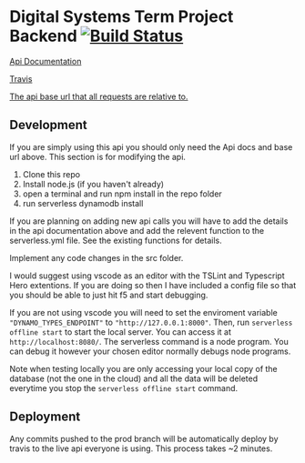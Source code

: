# Digital Systems Term Project Backend [![Build Status](https://travis-ci.com/justin-gerhardt/Digital-Systems-Backend.svg?branch=prod)](https://travis-ci.com/justin-gerhardt/Digital-Systems-Backend)

[Api Documentation](https://app.swaggerhub.com/apis/justin-gerhardt/Digital-Systems-Term-Project/1.0.0)

[Travis](https://travis-ci.com/justin-gerhardt/Digital-Systems-Backend)

[The api base url that all requests are relative to.](https://3kevnmi0x4.execute-api.us-east-1.amazonaws.com/prod/)

## Development

If you are simply using this api you should only need the Api docs and base url above.
This section is for modifying the api. 

1. Clone this repo
2. Install node.js (if you haven't already)
3. open a terminal and run npm install in the repo folder
4. run serverless dynamodb install

If you are planning on adding new api calls you will have to add the details in the api documentation above and add the relevent function to the serverless.yml file. See the existing functions for details.

Implement any code changes in the src folder. 

I would suggest using vscode as an editor with the TSLint and Typescript Hero extentions.
If you are doing so then I have included a config file so that you should be able to just hit f5 and start debugging.

If you are not using vscode you will need to set the enviroment variable ` "DYNAMO_TYPES_ENDPOINT"` to  `"http://127.0.0.1:8000"`. Then, run `serverless offline start` to start the local server. You can access it at `http://localhost:8080/`. The serverless command is a node program. You can debug it however your chosen editor normally debugs node programs.

Note when testing locally you are only accessing your local copy of the database (not the one in the cloud) and all the data will be deleted everytime you stop the `serverless offline start` command.

## Deployment

Any commits pushed to the prod branch will be automatically deploy by travis to the live api everyone is using. This process takes ~2 minutes.
